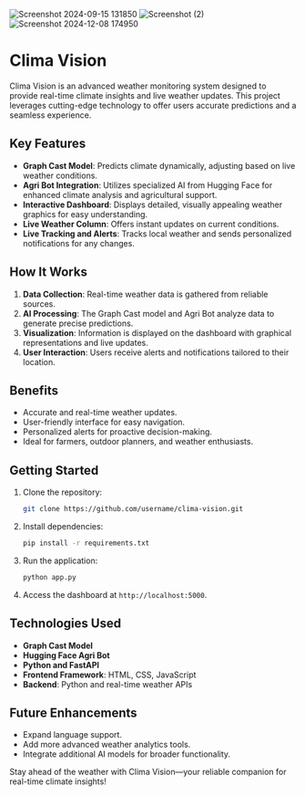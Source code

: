 ![Screenshot 2024-09-15 131850](https://github.com/user-attachments/assets/3d7c8b9e-61bf-4295-bd1d-944d5f3ff863)
![Screenshot (2)](https://github.com/user-attachments/assets/58d0fc36-a835-4931-81cf-6e524e33526a)
![Screenshot 2024-12-08 174950](https://github.com/user-attachments/assets/3ed961e2-7ba7-40c2-9917-2399e68c7657)
# Clima Vision

Clima Vision is an advanced weather monitoring system designed to provide real-time climate insights and live weather updates. This project leverages cutting-edge technology to offer users accurate predictions and a seamless experience.

## Key Features

- **Graph Cast Model**: Predicts climate dynamically, adjusting based on live weather conditions.
- **Agri Bot Integration**: Utilizes specialized AI from Hugging Face for enhanced climate analysis and agricultural support.
- **Interactive Dashboard**: Displays detailed, visually appealing weather graphics for easy understanding.
- **Live Weather Column**: Offers instant updates on current conditions.
- **Live Tracking and Alerts**: Tracks local weather and sends personalized notifications for any changes.

## How It Works

1. **Data Collection**: Real-time weather data is gathered from reliable sources.
2. **AI Processing**: The Graph Cast model and Agri Bot analyze data to generate precise predictions.
3. **Visualization**: Information is displayed on the dashboard with graphical representations and live updates.
4. **User Interaction**: Users receive alerts and notifications tailored to their location.

## Benefits

- Accurate and real-time weather updates.
- User-friendly interface for easy navigation.
- Personalized alerts for proactive decision-making.
- Ideal for farmers, outdoor planners, and weather enthusiasts.

## Getting Started

1. Clone the repository:
   ```bash
   git clone https://github.com/username/clima-vision.git
   ```
2. Install dependencies:
   ```bash
   pip install -r requirements.txt
   ```
3. Run the application:
   ```bash
   python app.py
   ```
4. Access the dashboard at `http://localhost:5000`.

## Technologies Used

- **Graph Cast Model**
- **Hugging Face Agri Bot**
- **Python and FastAPI**
- **Frontend Framework**: HTML, CSS, JavaScript
- **Backend**: Python and real-time weather APIs

## Future Enhancements

- Expand language support.
- Add more advanced weather analytics tools.
- Integrate additional AI models for broader functionality.



Stay ahead of the weather with Clima Vision—your reliable companion for real-time climate insights!

